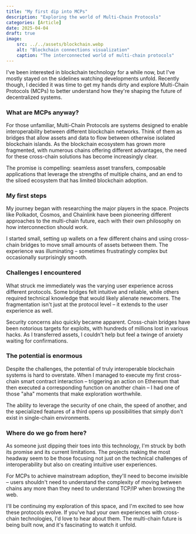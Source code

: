 ```yaml
---
title: "My first dip into MCPs"
description: "Exploring the world of Multi-Chain Protocols"
categories: [Article]
date: 2025-04-04
draft: true
image:
    src: ../../assets/blockchain.webp
    alt: "Blockchain connections visualization"
    caption: "The interconnected world of multi-chain protocols"
---
```


I've been interested in blockchain technology for a while now, but I've mostly stayed on the sidelines watching developments unfold. Recently though, I decided it was time to get my hands dirty and explore Multi-Chain Protocols (MCPs) to better understand how they're shaping the future of decentralized systems.

### What are MCPs anyway?

For those unfamiliar, Multi-Chain Protocols are systems designed to enable interoperability between different blockchain networks. Think of them as bridges that allow assets and data to flow between otherwise isolated blockchain islands. As the blockchain ecosystem has grown more fragmented, with numerous chains offering different advantages, the need for these cross-chain solutions has become increasingly clear.

The promise is compelling: seamless asset transfers, composable applications that leverage the strengths of multiple chains, and an end to the siloed ecosystem that has limited blockchain adoption.

### My first steps

My journey began with researching the major players in the space. Projects like Polkadot, Cosmos, and Chainlink have been pioneering different approaches to the multi-chain future, each with their own philosophy on how interconnection should work.

I started small, setting up wallets on a few different chains and using cross-chain bridges to move small amounts of assets between them. The experience was illuminating – sometimes frustratingly complex but occasionally surprisingly smooth.

### Challenges I encountered

What struck me immediately was the varying user experience across different protocols. Some bridges felt intuitive and reliable, while others required technical knowledge that would likely alienate newcomers. The fragmentation isn't just at the protocol level – it extends to the user experience as well.

Security concerns also quickly became apparent. Cross-chain bridges have been notorious targets for exploits, with hundreds of millions lost in various hacks. As I transferred assets, I couldn't help but feel a twinge of anxiety waiting for confirmations.

### The potential is enormous

Despite the challenges, the potential of truly interoperable blockchain systems is hard to overstate. When I managed to execute my first cross-chain smart contract interaction – triggering an action on Ethereum that then executed a corresponding function on another chain – I had one of those "aha" moments that make exploration worthwhile.

The ability to leverage the security of one chain, the speed of another, and the specialized features of a third opens up possibilities that simply don't exist in single-chain environments.

### Where do we go from here?

As someone just dipping their toes into this technology, I'm struck by both its promise and its current limitations. The projects making the most headway seem to be those focusing not just on the technical challenges of interoperability but also on creating intuitive user experiences.

For MCPs to achieve mainstream adoption, they'll need to become invisible – users shouldn't need to understand the complexity of moving between chains any more than they need to understand TCP/IP when browsing the web.

I'll be continuing my exploration of this space, and I'm excited to see how these protocols evolve. If you've had your own experiences with cross-chain technologies, I'd love to hear about them. The multi-chain future is being built now, and it's fascinating to watch it unfold.
